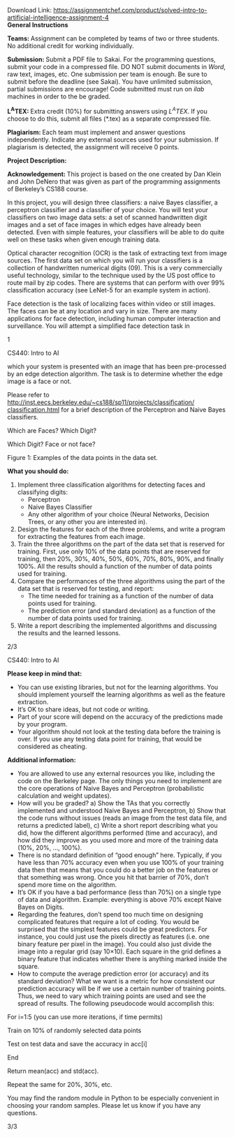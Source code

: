 Download Link: https://assignmentchef.com/product/solved-intro-to-artificial-intelligence-assignment-4
<br>
<strong>General Instructions</strong>

<strong>Teams: </strong>Assignment can be completed by teams of two or three students. No additional credit for working individually.

<strong>Submission: </strong>Submit a PDF file to Sakai. For the programming questions, submit your code in a compressed file. DO NOT submit documents in <em>Word</em>, raw text, images, etc. One submission per team is enough. Be sure to submit before the deadline (see Sakai). You have unlimited submission, partial submissions are encourage! Code submitted must run on <em>ilab </em>machines in order to the be graded.

<strong>L<sup>A</sup>TEX: </strong>Extra credit (10%) for submitting answers using <em>L<sup>A</sup>TEX</em>. If you choose to do this, submit all files (*.tex) as a separate compressed file.

<strong>Plagiarism: </strong>Each team must implement and answer questions independently. Indicate any external sources used for your submission. If plagiarism is detected, the assignment will receive 0 points.

<strong>Project Description:</strong>

<strong>Acknowledgement: </strong>This project is based on the one created by Dan Klein and John DeNero that was given as part of the programming assignments of Berkeley’s CS188 course.

In this project, you will design three classifiers: a naive Bayes classifier, a perceptron classifier and a classifier of your choice. You will test your classifiers on two image data sets: a set of scanned handwritten digit images and a set of face images in which edges have already been detected. Even with simple features, your classifiers will be able to do quite well on these tasks when given enough training data.

Optical character recognition (OCR) is the task of extracting text from image sources. The first data set on which you will run your classifiers is a collection of handwritten numerical digits (09). This is a very commercially useful technology, similar to the technique used by the US post office to route mail by zip codes. There are systems that can perform with over 99% classification accuracy (see LeNet-5 for an example system in action).

Face detection is the task of localizing faces within video or still images. The faces can be at any location and vary in size. There are many applications for face detection, including human computer interaction and surveillance. You will attempt a simplified face detection task in

1

CS440: Intro to AI

which your system is presented with an image that has been pre-processed by an edge detection algorithm. The task is to determine whether the edge image is a face or not.

Please refer to <a href="http://inst.eecs.berkeley.edu/~cs188/sp11/projects/classification/classification.html">http://inst.eecs.berkeley.edu/~cs188/sp11/projects/classification/ </a><a href="http://inst.eecs.berkeley.edu/~cs188/sp11/projects/classification/classification.html">classification.html</a> for a brief description of the Perceptron and Naive Bayes classifiers.

Which are Faces? Which Digit?

Which Digit?                                                             Face or not face?

Figure 1: Examples of the data points in the data set.

<strong>What you should do:</strong>

<ol>

 <li>Implement three classification algorithms for detecting faces and classifying digits:

  <ul>

   <li>Perceptron</li>

   <li>Naive Bayes Classifier</li>

   <li>Any other algorithm of your choice (Neural Networks, Decision Trees, or any other you are interested in).</li>

  </ul></li>

 <li>Design the features for each of the three problems, and write a program for extracting the features from each image.</li>

 <li>Train the three algorithms on the part of the data set that is reserved for training. First, use only 10% of the data points that are reserved for training, then 20%, 30%, 40%, 50%, 60%, 70%, 80%, 90%, and finally 100%. All the results should a function of the number of data points used for training.</li>

 <li>Compare the performances of the three algorithms using the part of the data set that is reserved for testing, and report:

  <ul>

   <li>The time needed for training as a function of the number of data points used for training.</li>

   <li>The prediction error (and standard deviation) as a function of the number of data points used for training.</li>

  </ul></li>

 <li>Write a report describing the implemented algorithms and discussing the results and the learned lessons.</li>

</ol>

2/3

CS440: Intro to AI

<strong>Please keep in mind that:</strong>

<ul>

 <li>You can use existing libraries, but not for the learning algorithms. You should implement yourself the learning algorithms as well as the feature extraction.</li>

 <li>It’s OK to share ideas, but not code or writing.</li>

 <li>Part of your score will depend on the accuracy of the predictions made by your program.</li>

 <li>Your algorithm should not look at the testing data before the training is over. If you use any testing data point for training, that would be considered as cheating.</li>

</ul>

<strong>Additional information:</strong>

<ul>

 <li>You are allowed to use any external resources you like, including the code on the Berkeley page. The only things you need to implement are the core operations of Naive Bayes and Perceptron (probabilistic calculation and weight updates).</li>

 <li>How will you be graded? a) Show the TAs that you correctly implemented and understood Naive Bayes and Perceptron, b) Show that the code runs without issues (reads an image from the test data file, and returns a predicted label), c) Write a short report describing what you did, how the different algorithms performed (time and accuracy), and how did they improve as you used more and more of the training data (10%, 20%, …, 100%).</li>

 <li>There is no standard definition of “good enough” here. Typically, if you have less than 70% accuracy even when you use 100% of your training data then that means that you could do a better job on the features or that something was wrong. Once you hit that barrier of 70%, don’t spend more time on the algorithm.</li>

 <li>It’s OK if you have a bad performance (less than 70%) on a single type of data and algorithm. Example: everything is above 70% except Naive Bayes on Digits.</li>

 <li>Regarding the features, don’t spend too much time on designing complicated features that require a lot of coding. You would be surprised that the simplest features could be great predictors. For instance, you could just use the pixels directly as features (i.e. one binary feature per pixel in the image). You could also just divide the image into a regular grid (say 10×10). Each square in the grid defines a binary feature that indicates whether there is anything marked inside the square.</li>

 <li>How to compute the average prediction error (or accuracy) and its standard deviation? What we want is a metric for how consistent our prediction accuracy will be if we use a certain number of training points. Thus, we need to vary which training points are used and see the spread of results. The following pseudocode would accomplish this:</li>

</ul>

For i=1:5 (you can use more iterations, if time permits)

Train on 10% of randomly selected data points

Test on test data and save the accuracy in acc[i]

End

Return mean(acc) and std(acc).

Repeat the same for 20%, 30%, etc.

You may find the random module in Python to be especially convenient in choosing your random samples. Please let us know if you have any questions.

3/3